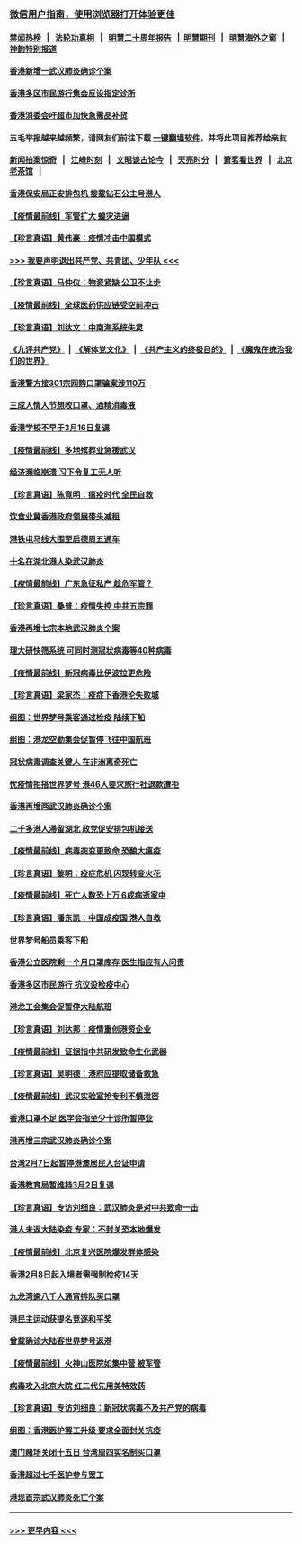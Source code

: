 ### [微信用户指南，使用浏览器打开体验更佳](https://github.com/gfw-breaker/banned-news1/blob/master/indexes/wechat-guide.md?t=0)
#### [禁闻热榜](热点新闻.md?t=0)  &nbsp;&nbsp;|&nbsp;&nbsp; [法轮功真相](https://github.com/gfw-breaker/truth/blob/master/README.md?t=0) &nbsp;&nbsp;|&nbsp;&nbsp; [明慧二十周年报告](https://github.com/gfw-breaker/mh-reports/blob/master/README.md?t=0) &nbsp;&nbsp;|&nbsp;&nbsp;[明慧期刊](https://github.com/gfw-breaker/mh-qikan) &nbsp;&nbsp;|&nbsp;&nbsp; [明慧海外之窗](https://github.com/gfw-breaker/mh-news/blob/master/README.md?t=0) &nbsp;&nbsp;|&nbsp;&nbsp; [神韵特别报道](https://github.com/gfw-breaker/mh-news/blob/master/shenyun.md?t=0)
#### [香港新增一武汉肺炎确诊个案](../pages/nsc415/n11874044.md?t=02171822) 
#### [香港多区市民游行集会反设指定诊所](../pages/nsc415/n11874017.md?t=02171822) 
#### [香港消委会吁超市加快急需品补货](../pages/nsc415/n11874003.md?t=02171822) 
#### 五毛举报越来越频繁，请网友们前往下载 [一键翻墙软件](https://github.com/gfw-breaker/ssr-accounts)，并将此项目推荐给亲友
#### [新闻拍案惊奇](https://github.com/gfw-breaker/banned-news1/blob/master/pages/link4.md) &nbsp;&nbsp;|&nbsp;&nbsp; [江峰时刻](https://github.com/gfw-breaker/banned-news1/blob/master/pages/link4.md) &nbsp;&nbsp;|&nbsp;&nbsp; [文昭谈古论今](https://github.com/gfw-breaker/banned-news1/blob/master/pages/link4.md) &nbsp;&nbsp;|&nbsp;&nbsp; [天亮时分](https://github.com/gfw-breaker/banned-news1/blob/master/pages/link4.md) &nbsp;&nbsp;|&nbsp;&nbsp; [萧茗看世界](https://github.com/gfw-breaker/banned-news1/blob/master/pages/link4.md) &nbsp;&nbsp;|&nbsp;&nbsp; [北京老茶馆](https://github.com/gfw-breaker/banned-news1/blob/master/pages/link4.md) &nbsp;&nbsp;|&nbsp;&nbsp; 
#### [香港保安局正安排包机 接载钻石公主号港人](../pages/nsc415/n11873932.md?t=02171822) 
#### [【疫情最前线】军管扩大 蝗灾进逼](../pages/nsc415/n11873780.md?t=02171822) 
#### [【珍言真语】黄伟豪：疫情冲击中国模式](../pages/nsc415/n11873482.md?t=02171822) 
#### [>>> 我要声明退出共产党、共青团、少年队 <<<](https://github.com/begood0513/goodnews/blob/master/quit/letter.md) 
#### [【珍言真语】马仲仪：物资紧缺 公卫不让步](../pages/nsc415/n11872315.md?t=02171822) 
#### [【疫情最前线】全球医药供应链受空前冲击](../pages/nsc415/n11869614.md?t=02171822) 
#### [【珍言真语】刘达文：中南海系统失灵](../pages/nsc415/n11869465.md?t=02171822) 
#### [《九评共产党》](https://github.com/begood0513/9ping.md/blob/master/README.md) &nbsp;|&nbsp; [《解体党文化》](../../../../jtdwh.md/blob/master/README.md)  &nbsp;|&nbsp; [《共产主义的终极目的》](../../../../gczydzjmd.md/blob/master/README.md) &nbsp;|&nbsp; [《魔鬼在统治我们的世界》](../../../../mgztzwmdsj.md/blob/master/README.md) 
#### [香港警方接301宗网购口罩骗案涉110万](../pages/nsc415/n11867572.md?t=02171822) 
#### [三成人情人节想收口罩、酒精消毒液](../pages/nsc415/n11867523.md?t=02171822) 
#### [香港学校不早于3月16日复课](../pages/nsc415/n11867498.md?t=02171822) 
#### [【疫情最前线】多地殡葬业急援武汉](../pages/nsc415/n11866914.md?t=02171822) 
#### [经济濒临崩溃 习下令复工无人听](../pages/nsc415/n11867269.md?t=02171822) 
#### [【珍言真语】陈竟明：瘟疫时代 全民自救](../pages/nsc415/n11866765.md?t=02171822) 
#### [饮食业冀香港政府领展带头减租](../pages/nsc415/n11864876.md?t=02171822) 
#### [港铁屯马线大围至启德周五通车](../pages/nsc415/n11864842.md?t=02171822) 
#### [十名在湖北港人染武汉肺炎](../pages/nsc415/n11864807.md?t=02171822) 
#### [【疫情最前线】广东急征私产 趁危军管？](../pages/nsc415/n11864205.md?t=02171822) 
#### [【珍言真语】桑普：疫情失控 中共五宗罪](../pages/nsc415/n11864157.md?t=02171822) 
#### [香港再增七宗本地武汉肺炎个案](../pages/nsc415/n11862405.md?t=02171822) 
#### [理大研快筛系统 可同时测冠状病毒等40种病毒](../pages/nsc415/n11862376.md?t=02171822) 
#### [【疫情最前线】新冠病毒比伊波拉更危险](../pages/nsc415/n11862199.md?t=02171822) 
#### [【珍言真语】梁家杰：疫症下香港沦失败城](../pages/nsc415/n11861588.md?t=02171822) 
#### [组图：世界梦号乘客通过检疫 陆续下船](../pages/nsc415/n11858302.md?t=02171822) 
#### [组图：港龙空勤集会促暂停飞往中国航班](../pages/nsc415/n11858190.md?t=02171822) 
#### [冠状病毒调查关键人 在非洲离奇死亡](../pages/nsc415/n11859798.md?t=02171822) 
#### [忧疫情拒搭世界梦号 港46人要求旅行社退款遭拒](../pages/nsc415/n11859849.md?t=02171822) 
#### [香港再增两武汉肺炎确诊个案](../pages/nsc415/n11859833.md?t=02171822) 
#### [二千多港人滞留湖北 政党促安排包机接送](../pages/nsc415/n11859831.md?t=02171822) 
#### [【疫情最前线】病毒突变更致命 恐酿大瘟疫](../pages/nsc415/n11859604.md?t=02171822) 
#### [【珍言真语】黎明：疫症危机 闪现转变火花](../pages/nsc415/n11859199.md?t=02171822) 
#### [【疫情最前线】死亡人数恐上万 6成病逝家中](../pages/nsc415/n11856687.md?t=02171822) 
#### [【珍言真语】潘东凯：中国成疫国 港人自救](../pages/nsc415/n11856962.md?t=02171822) 
#### [世界梦号船员乘客下船](../pages/nsc415/n11856883.md?t=02171822) 
#### [香港公立医院剩一个月口罩库存 医生指应有人问责](../pages/nsc415/n11856875.md?t=02171822) 
#### [香港多区市民游行 抗议设检疫中心](../pages/nsc415/n11856866.md?t=02171822) 
#### [港龙工会集会促暂停大陆航班](../pages/nsc415/n11856840.md?t=02171822) 
#### [【珍言真语】刘达邦：疫情重创港资企业](../pages/nsc415/n11854274.md?t=02171822) 
#### [【疫情最前线】证据指中共研发致命生化武器](../pages/nsc415/n11853087.md?t=02171822) 
#### [【珍言真语】吴明德：港府应提取储备救急](../pages/nsc415/n11852734.md?t=02171822) 
#### [【疫情最前线】武汉实验室抢专利不慎泄密](../pages/nsc415/n11850310.md?t=02171822) 
#### [香港口罩不足 医学会指至少十诊所暂停业](../pages/nsc415/n11850301.md?t=02171822) 
#### [港再增三宗武汉肺炎确诊个案](../pages/nsc415/n11850328.md?t=02171822) 
#### [台湾2月7日起暂停港澳居民入台证申请](../pages/nsc415/n11850304.md?t=02171822) 
#### [香港教育局暂维持3月2日复课](../pages/nsc415/n11850260.md?t=02171822) 
#### [【珍言真语】专访刘细良：武汉肺炎是对中共致命一击](../pages/nsc415/n11849934.md?t=02171822) 
#### [港人未返大陆染疫 专家：不封关恐本地爆发](../pages/nsc415/n11848021.md?t=02171822) 
#### [【疫情最前线】北京复兴医院爆发群体感染](../pages/nsc415/n11847626.md?t=02171822) 
#### [香港2月8日起入境者需强制检疫14天](../pages/nsc415/n11847658.md?t=02171822) 
#### [九龙湾逾八千人通宵排队买口罩](../pages/nsc415/n11847647.md?t=02171822) 
#### [港民主运动获提名竞逐和平奖](../pages/nsc415/n11847633.md?t=02171822) 
#### [曾载确诊大陆客世界梦号返港](../pages/nsc415/n11847608.md?t=02171822) 
#### [【疫情最前线】火神山医院如集中营 被军管](../pages/nsc415/n11847524.md?t=02171822) 
#### [病毒攻入北京大院 红二代先用美特效药](../pages/nsc415/n11847427.md?t=02171822) 
#### [【珍言真语】专访刘细良：新冠状病毒不及共产党的病毒](../pages/nsc415/n11847164.md?t=02171822) 
#### [组图：香港医护罢工升级 要求全面封关抗疫](../pages/nsc415/n11844107.md?t=02171822) 
#### [澳门赌场关闭十五日 台湾周四实名制买口罩](../pages/nsc415/n11845083.md?t=02171822) 
#### [香港超过七千医护参与罢工](../pages/nsc415/n11845051.md?t=02171822) 
#### [港现首宗武汉肺炎死亡个案](../pages/nsc415/n11844998.md?t=02171822) 

----
#### [ >>> 更早内容 <<< ](../indexes/nsc415-earlier.md)
